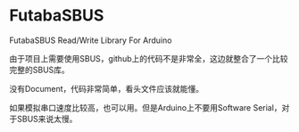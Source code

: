 # FutabaSBUS
FutabaSBUS Read/Write Library For Arduino

由于项目上需要使用SBUS，github上的代码不是非常全，这边就整合了一个比较完整的SBUS库。

没有Document，代码非常简单，看头文件应该就能懂。

如果模拟串口速度比较高，也可以用。但是Arduino上不要用Software Serial，对于SBUS来说太慢。
